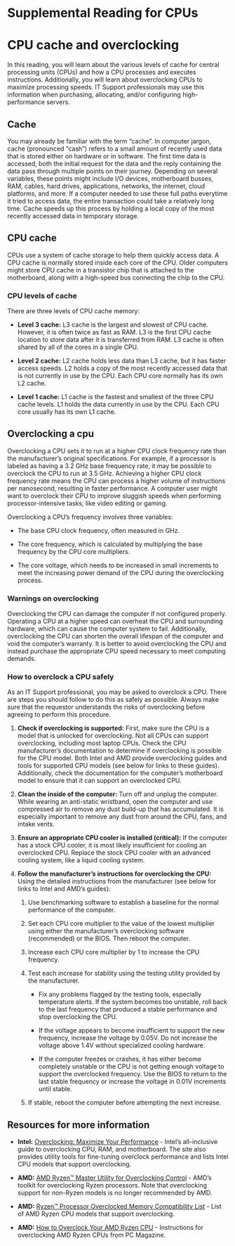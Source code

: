 # Supplemental Reading for CPUs

# CPU cache and overclocking

In this reading, you will learn about the various levels of cache for central processing units (CPUs) and how a CPU processes and executes instructions. Additionally, you will learn about overclocking CPUs to maximize processing speeds. IT Support professionals may use this information when purchasing, allocating, and/or configuring high-performance servers.  

## Cache

You may already be familiar with the term “cache”. In computer jargon, cache (pronounced “cash”) refers to a small amount of recently used data that is stored either on hardware or in software. The first time data is accessed, both the initial request for the data and the reply containing the data pass through multiple points on their journey. Depending on several variables, these points might include I/O devices, motherboard busses, RAM, cables, hard drives, applications, networks, the internet, cloud platforms, and more. If a computer needed to use these full paths everytime it tried to access data, the entire transaction could take a relatively long time. Cache speeds up this process by holding a local copy of the most recently accessed data in temporary storage.    

## CPU cache

CPUs use a system of cache storage to help them quickly access data. A CPU cache is normally stored inside each core of the CPU. Older computers might store CPU cache in a transistor chip that is attached to the motherboard, along with a high-speed bus connecting the chip to the CPU.

### CPU levels of cache

There are three levels of CPU cache memory:

- **Level 3 cache:** L3 cache is the largest and slowest of CPU cache. However, it is often twice as fast as RAM. L3 is the first CPU cache location to store data after it is transferred from RAM. L3 cache is often shared by all of the cores in a single CPU. 
    
- **Level 2 cache:** L2 cache holds less data than L3 cache, but it has faster access speeds. L2 holds a copy of the most recently accessed data that is not currently in use by the CPU. Each CPU core normally has its own L2 cache.
    
- **Level 1 cache:** L1 cache is the fastest and smallest of the three CPU cache levels. L1 holds the data currently in use by the CPU. Each CPU core usually has its own L1 cache.
    

## Overclocking a cpu 

Overclocking a CPU sets it to run at a higher CPU clock frequency rate than the manufacturer’s original specifications. For example, if a processor is labeled as having a 3.2 GHz base frequency rate, it may be possible to overclock the CPU to run at 3.5 GHz. Achieving a higher CPU clock frequency rate means the CPU can process a higher volume of instructions per nanosecond, resulting in faster performance. A computer user might want to overclock their CPU to improve sluggish speeds when performing processor-intensive tasks, like video editing or gaming. 

Overclocking a CPU’s frequency involves three variables:

- The base CPU clock frequency, often measured in GHz.
    
- The core frequency, which is calculated by multiplying the base frequency by the CPU core multipliers. 
    
- The core voltage, which needs to be increased in small increments to meet the increasing power demand of the CPU during the overclocking process.
    

### **Warnings on overclocking**

Overclocking the CPU can damage the computer if not configured properly. Operating a CPU at a higher speed can overheat the CPU and surrounding hardware, which can cause the computer system to fail. Additionally, overclocking the CPU can shorten the overall lifespan of the computer and void the computer’s warranty. It is better to avoid overclocking the CPU and instead purchase the appropriate CPU speed necessary to meet computing demands. 

### How to overclock a CPU safely

As an IT Support professional, you may be asked to overclock a CPU. There are steps you should follow to do this as safely as possible. Always make sure that the requestor understands the risks of overclocking before agreeing to perform this procedure. 

1. **Check if overclocking is supported:** First, make sure the CPU is a model that is unlocked for overclocking. Not all CPUs can support overclocking, including most laptop CPUs. Check the CPU manufacturer’s documentation to determine if overclocking is possible for the CPU model. Both Intel and AMD provide overclocking guides and tools for supported CPU models (see below for links to these guides). Additionally, check the documentation for the computer’s motherboard model to ensure that it can support an overclocked CPU.
    
2. **Clean the inside of the computer:** Turn off and unplug the computer. While wearing an anti-static wristband, open the computer and use compressed air to remove any dust build-up that has accumulated. It is especially important to remove any dust from around the CPU, fans, and intake vents.
    
3. **Ensure an appropriate CPU cooler is installed (critical):** If the computer has a stock CPU cooler, it is most likely insufficient for cooling an overclocked CPU. Replace the stock CPU cooler with an advanced cooling system, like a liquid cooling system.
    
4. **Follow the manufacturer’s instructions for overclocking the CPU:** Using the detailed instructions from the manufacturer (see below for links to Intel and AMD’s guides): 
    
    1. Use benchmarking software to establish a baseline for the normal performance of the computer.
        
    2. Set each CPU core multiplier to the value of the lowest multiplier using either the manufacturer’s overclocking software (recommended) or the BIOS. Then reboot the computer. 
        
    3. Increase each CPU core multiplier by 1 to increase the CPU frequency. 
        
    4. Test each increase for stability using the testing utility provided by the manufacturer. 
        
        - Fix any problems flagged by the testing tools, especially temperature alerts. If the system becomes too unstable, roll back to the last frequency that produced a stable performance and stop overclocking the CPU.
            
        - If the voltage appears to become insufficient to support the new frequency, increase the voltage by 0.05V. Do not increase the voltage above 1.4V without specialized cooling hardware.
            
        - If the computer freezes or crashes, it has either become completely unstable or the CPU is not getting enough voltage to support the overclocked frequency. Use the BIOS to return to the last stable frequency or increase the voltage in 0.01V increments until stable.
            
    5. If stable, reboot the computer before attempting the next increase.
        

## Resources for more information

- **Intel:** [Overclocking: Maximize Your Performance](https://www.intel.com/content/www/us/en/gaming/overclocking-intel-processors.html) - Intel’s all-inclusive guide to overclocking CPU, RAM, and motherboard. The site also provides utility tools for fine-tuning overclock performance and lists Intel CPU models that support overclocking.
    
- **AMD:** [AMD Ryzen™ Master Utility for Overclocking Control](https://www.amd.com/en/technologies/ryzen-master) - AMD’s toolkit for overclocking Ryzen processors. Note that overclocking support for non-Ryzen models is no longer recommended by AMD.
    
- **AMD:** [Ryzen™ Processor Overclocked Memory Compatibility List](https://www.amd.com/en/products/processors/ryzen-compatible-memory.html) - List of AMD Ryzen CPU models that support overclocking.
    
- **AMD:** [How to Overclock Your AMD Ryzen CPU](https://www.pcmag.com/how-to/how-to-overclock-your-amd-ryzen-cpu) - Instructions for overclocking AMD Ryzen CPUs from PC Magazine.
